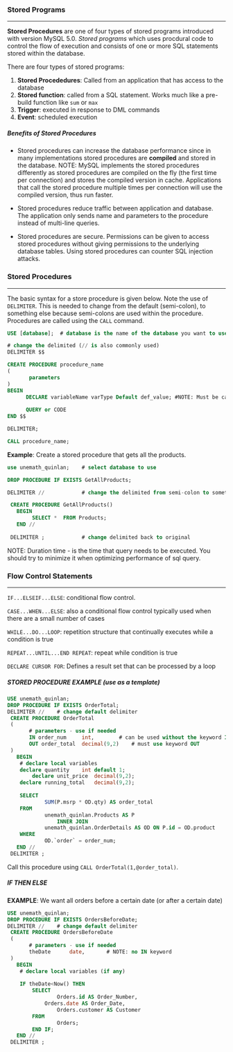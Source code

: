 ### Stored Programs 
---
__Stored Procedures__ are one of four types of stored programs introduced with version MySQL 5.0.   _Stored programs_ which uses procdural code to control the flow of execution and consists of one or more SQL statements stored within the database.  

There are four types of stored programs:

1. __Stored Procededures__:  Called from an application that has access to the database
2. __Stored function__: called from a SQL statement.  Works much like a pre-build function like `sum` or `max` 
3. __Trigger__: executed in response to DML commands
4. __Event__: scheduled execution


##### Benefits of Stored Procedures

- Stored procedures can increase the database performance since in many implementations stored procedures are __compiled__ and stored in the database. NOTE: MySQL implements the stored procedures differently as stored procedures are compiled on the fly (the first time per connection) and stores the compiled version in cache.  Applications that call the stored procedure multiple times per connection will use the compiled version, thus run faster.  

- Stored procedures reduce traffic between application and database.  The application only sends name and parameters to the procedure instead of multi-line queries. 

- Stored procedures are secure. Permissions can be given to access stored procedures without giving permissions to the underlying database tables.  Using stored procedures can counter SQL injection attacks.


### Stored Procedures
---
The basic syntax for a store procedure is given below.  Note the use of `DELIMITER`.  This is needed to change from the default (semi-colon), to something else because semi-colons are used within the procedure.  Procedures are called using the `CALL` command.

```sql
USE [database];  # database is the name of the database you want to use  

# change the delimited (// is also commonly used)
DELIMITER $$  

CREATE PROCEDURE procedure_name
(
       parameters 
)
BEGIN
      DECLARE variableName varType Default def_value; #NOTE: Must be called different than Table Column
      
      QUERY or CODE
END $$

DELIMITER;

CALL procedure_name;

```

__Example__:  Create a stored procedure that gets all the products.

```sql
use unemath_quinlan; 	# select database to use

DROP PROCEDURE IF EXISTS GetAllProducts;

DELIMITER //			# change the delimited from semi-colon to something else

 CREATE PROCEDURE GetAllProducts()
   BEGIN
		SELECT *  FROM Products;
   END //
 
 DELIMITER ;			# change delimited back to original	
```

NOTE:  Duration time - is the time that query needs to be executed. You should try to minimize it when optimizing performance of sql query.



### Flow Control Statements
---

`IF...ELSEIF...ELSE`: conditional flow control.

`CASE...WHEN...ELSE`: also a conditional flow control typically used when there are a small number of cases

`WHILE...DO...LOOP`: repetition structure that continually executes while a condition is true

`REPEAT...UNTIL...END REPEAT`:  repeat while condition is true

`DECLARE CURSOR FOR`:  Defines a result set that can be processed by a loop


##### STORED PROCEDURE EXAMPLE (use as a template)

```sql
USE unemath_quinlan;
DROP PROCEDURE IF EXISTS OrderTotal;
DELIMITER //	# change default delimiter
 CREATE PROCEDURE OrderTotal
 (
       # parameters - use if needed
       IN order_num 	int,		# can be used without the keyword IN
       OUT order_total 	decimal(9,2)  	# must use keyword OUT
 )
   BEGIN
	# declare local variables
	declare quantity	int default 1; 
        declare unit_price 	decimal(9,2);
	declare running_total	decimal(9,2);
        
	SELECT 
    		SUM(P.msrp * OD.qty) AS order_total
	FROM
    		unemath_quinlan.Products AS P
        		INNER JOIN
    		unemath_quinlan.OrderDetails AS OD ON P.id = OD.product
	WHERE
    		OD.`order` = order_num;
   END //
 DELIMITER ;
```


Call this procedure using `CALL OrderTotal(1,@order_total)`.


##### IF THEN ELSE

__EXAMPLE__: We want all orders before a certain date (or after a certain date)



```sql
USE unemath_quinlan;
DROP PROCEDURE IF EXISTS OrdersBeforeDate;
DELIMITER //	# change default delimiter
 CREATE PROCEDURE OrdersBeforeDate
 (
       # parameters - use if needed
       theDate	 	date,		# NOTE: no IN keyword
 )
   BEGIN
	# declare local variables (if any)
        
	IF theDate<Now() THEN
		SELECT 
    			Orders.id AS Order_Number,
   			Orders.date AS Order_Date,
    			Orders.customer AS Customer
		FROM
    			Orders;
        END IF;
   END //
 DELIMITER ;
```

